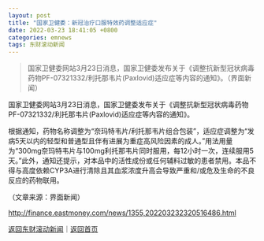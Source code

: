 ```yaml
---
layout: post
title: "国家卫健委：新冠治疗口服特效药调整适应症"
date: 2022-03-23 18:41:05 +0800
categories: emnews
tags: 东财滚动新闻
---
```

> 国家卫健委网站3月23日消息，国家卫健委发布关于《调整抗新型冠状病毒药物PF-07321332/利托那韦片(Paxlovid)适应症等内容的通知》。（界面新闻）

<p>国家卫健委网站3月23日消息，国家卫健委发布关于《调整抗新型冠状病毒药物PF-07321332/利托那韦片(Paxlovid)适应症等内容的通知》。</p>
 <p>根据通知，药物名称调整为“奈玛特韦片/利托那韦片组合包装”，适应症调整为“发病5天以内的轻型和普通型且伴有进展为重症高风险因素的成人。”用法用量为“300mg奈玛特韦片与100mg利托那韦片同时服用，每12小时一次，连续服用5天。”此外，通知还提示，对本品中的活性成份或任何辅料过敏的患者禁用。本品不得与高度依赖CYP3A进行清除且其血浆浓度升高会导致严重和/或危及生命的不良反应的药物联用。</p><p class="em_media">（文章来源：界面新闻）</p>

<http://finance.eastmoney.com/news/1355,202203232320516486.html>

[返回东财滚动新闻](//finews.withounder.com/emnews/)｜[返回首页](//finews.withounder.com/)